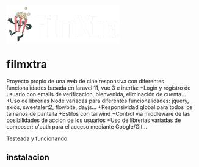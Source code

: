 <a href="URL_REDIRECT" target="blank"><img align="center" src="https://github.com/victorFernandez173/filmXtra-vue/blob/main/public/images/logo-blanco.png?raw=true" height="100" /></a>

# filmxtra

Proyecto propio de una web de cine responsiva con diferentes funcionalidades basada en laravel 11, vue 3 e inertia: 
+Login y registro de usuario con emails de verificacion, bienvenida, eliminación de cuenta... 
+Uso de librerías Node variadas para diferentes funcionalidades: jquery, axios, sweetalert2, flowbite, dayjs...
+Responsividad global para todos los tamaños de pantalla
+Estilos con tailwind
+Control via middleware de las posibilidades de accion de los usuarios
+Uso de librerias variadas de composer: o'auth para el acceso mediante Google/Git...

Testeada y funcionando


## instalacion

